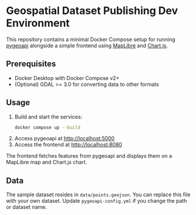 # Geospatial Dataset Publishing Dev Environment

This repository contains a minimal Docker Compose setup for running
[pygeoapi](https://pygeoapi.io/) alongside a simple frontend using
[MapLibre](https://maplibre.org/) and [Chart.js](https://www.chartjs.org/).

## Prerequisites
- Docker Desktop with Docker Compose v2+
- (Optional) GDAL >= 3.0 for converting data to other formats

## Usage
1. Build and start the services:
   ```bash
   docker compose up --build
   ```
2. Access pygeoapi at [http://localhost:5000](http://localhost:5000)
3. Access the frontend at [http://localhost:8080](http://localhost:8080)

The frontend fetches features from pygeoapi and displays them on a
MapLibre map and Chart.js chart.

## Data
The sample dataset resides in `data/points.geojson`. You can replace
this file with your own dataset. Update `pygeoapi-config.yml`
if you change the path or dataset name.
